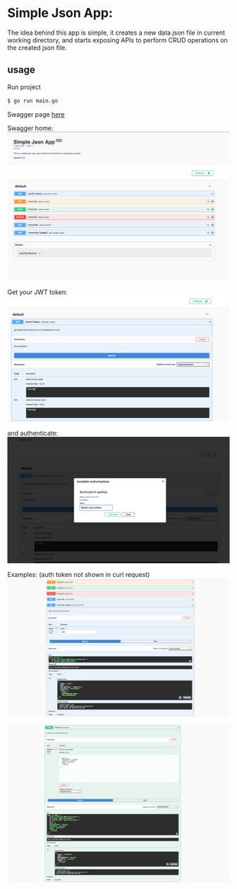 # Simple Json App:

The idea behind this app is simple, it creates a new data.json file in current working directory, and starts exposing APIs to perform CRUD operations on the created json file.

## usage

Run project

```bash
$ go run main.go
```

Swagger page [here](http://localhost:8081/swagger/index.html)

Swagger home:
![Swagger page](./images/swagger1.png)

Get your JWT token:
![Swagger page](./images/swagger4.png)

and authenticate:
![Swagger page](./images/swagger5.png)

Examples: (auth token not shown in curl request)
![Swagger page](./images/swagger2.png)

![Swagger page](./images/swagger3.png)
